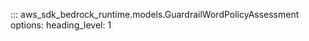 ::: aws_sdk_bedrock_runtime.models.GuardrailWordPolicyAssessment
    options:
        heading_level: 1
